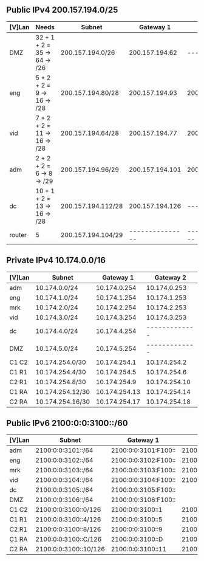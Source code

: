 ## Public IPv4 200.157.194.0/25

| \[V\]Lan | Needs                        | Subnet             | Gateway 1       | Gateway 2       |
| -------- | ---------------------------- | ------------------ | --------------- | --------------- |
| DMZ      | 32 + 1 + 2 = 35 -> 64 -> /26 | 200.157.194.0/26   | 200.157.194.62  | ------- |
| eng      | 5 + 2 + 2 = 9   -> 16 -> /28 | 200.157.194.80/28  | 200.157.194.93  | 200.157.194.94  |
| vid      | 7 + 2 + 2 = 11  -> 16 -> /28 | 200.157.194.64/28  | 200.157.194.77  | 200.157.194.78  |
| adm      | 2 + 2 + 2 = 6   -> 8  -> /29 | 200.157.194.96/29  | 200.157.194.101 | 200.157.194.102 |
| dc       | 10 + 1 + 2 = 13 -> 16 -> /28 | 200.157.194.112/28 | 200.157.194.126 | ------ |
| router   | 5                            | 200.157.194.104/29 | --------------- | --------------- |

## Private IPv4 10.174.0.0/16

| \[V\]Lan | Subnet           | Gateway 1     | Gateway 2     |
| -------- | ---------------- | ------------- | ------------- |
| adm      | 10.174.0.0/24    | 10.174.0.254  | 10.174.0.253  |
| eng      | 10.174.1.0/24    | 10.174.1.254  | 10.174.1.253  |
| mrk      | 10.174.2.0/24    | 10.174.2.254  | 10.174.2.253  |
| vid      | 10.174.3.0/24    | 10.174.3.254  | 10.174.3.253  |
| dc       | 10.174.4.0/24    | 10.174.4.254  | ------------- |
| DMZ      | 10.174.5.0/24    | 10.174.5.254  | ------------- |
| C1 C2    | 10.174.254.0/30  | 10.174.254.1  | 10.174.254.2  |
| C1 R1    | 10.174.254.4/30  | 10.174.254.5  | 10.174.254.6  |
| C2 R1    | 10.174.254.8/30  | 10.174.254.9  | 10.174.254.10 |
| C1 RA    | 10.174.254.12/30 | 10.174.254.13 | 10.174.254.14 |
| C2 RA    | 10.174.254.16/30 | 10.174.254.17 | 10.174.254.18 |

## Public IPv6 2100:0:0:3100::/60

| \[V\]Lan | Subnet                | Gateway 1              | Gateway 2            |
| -------- | --------------------- | ---------------------- | -------------------- |
| adm      | 2100:0:0:3101::/64    | 2100:0:0:3101:F100::   | 2100:0:0:3101:F200:: |
| eng      | 2100:0:0:3102::/64    | 2100:0:0:3102:F100::   | 2100:0:0:3102:F200:: | 
| mrk      | 2100:0:0:3103::/64    | 2100:0:0:3103:F100::   | 2100:0:0:3103:F200:: |
| vid      | 2100:0:0:3104::/64    | 2100:0:0:3104:F100::   | 2100:0:0:3104:F200:: |
| dc       | 2100:0:0:3105::/64    | 2100:0:0:3105:F100::   |                      |
| DMZ      | 2100:0:0:3106::/64    | 2100:0:0:3106:F100::   |                      |
| C1 C2    | 2100:0:0:3100::0/126  | 2100:0:0:3100::1       | 2100:0:0:3100::2     |
| C1 R1    | 2100:0:0:3100::4/126  | 2100:0:0:3100::5       | 2100:0:0:3100::6     |
| C2 R1    | 2100:0:0:3100::8/126  | 2100:0:0:3100::9       | 2100:0:0:3100::A     |
| C1 RA    | 2100:0:0:3100::C/126  | 2100:0:0:3100::D       | 2100:0:0:3100::E     |
| C2 RA    | 2100:0:0:3100::10/126 | 2100:0:0:3100::11      | 2100:0:0:3100::12    |

